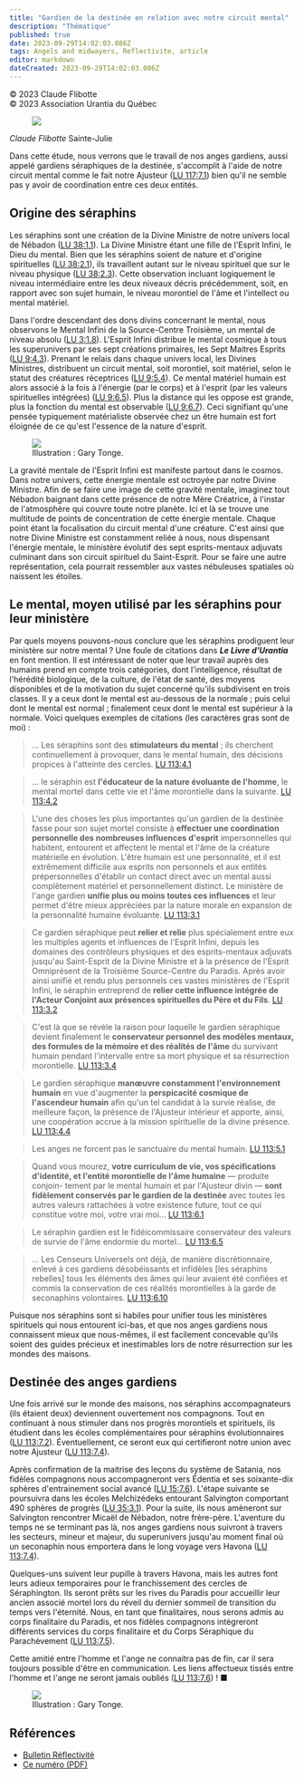 ```yaml
---
title: "Gardien de la destinée en relation avec notre circuit mental"
description: "Thématique"
published: true
date: 2023-09-29T14:02:03.086Z
tags: Angels and midwayers, Reflectivite, article
editor: markdown
dateCreated: 2023-09-29T14:02:03.086Z
---
```


<p class="v-card v-sheet theme--light grey lighten-3 px-2">© 2023 Claude Flibotte<br>© 2023 Association Urantia du Québec</p>

<figure id="Figure_1" class="image urantiapedia image-style-align-left">
<img src="/image/article/Reflectivite/Claude_Flibotte.jpg">
</figure>

_Claude Flibotte_
Sainte-Julie

Dans cette étude, nous verrons que le travail de nos anges gardiens, aussi appelé gardiens séraphiques de la destinée, s'accomplit à l'aide de notre circuit mental comme le fait notre Ajusteur ([LU 117:7.1](/fr/The_Urantia_Book/117#p7_1)) bien qu'il ne semble pas y avoir de coordination entre ces deux entités.
<br style="clear:both;"/>

## Origine des séraphins

Les séraphins sont une création de la Divine Ministre de notre univers local de Nébadon ([LU 38:1.1](/fr/The_Urantia_Book/38#p1_1)). La Divine Ministre étant une fille de l'Esprit Infini, le Dieu du mental. Bien que les séraphins soient de nature et d'origine spirituelles ([LU 38:2.1](/fr/The_Urantia_Book/38#p2_1)), ils travaillent autant sur le niveau spirituel que sur le niveau physique ([LU 38:2.3](/fr/The_Urantia_Book/38#p2_3)). Cette observation incluant logiquement le niveau intermédiaire entre les deux niveaux décris précédemment, soit, en rapport avec son sujet humain, le niveau morontiel de l'âme et l'intellect ou mental matériel.

Dans l'ordre descendant des dons divins concernant le mental, nous observons le Mental Infini de la Source-Centre Troisième, un mental de niveau absolu ([LU 3:1.8](/fr/The_Urantia_Book/3#p1_8)). L'Esprit Infini distribue le mental cosmique à tous les superunivers par ses sept créations primaires, les Sept Maitres Esprits ([LU 9:4.3](/fr/The_Urantia_Book/9#p4_3)). Prenant le relais dans chaque univers local, les Divines Ministres, distribuent un circuit mental, soit morontiel, soit matériel, selon le statut des créatures réceptrices ([LU 9:5.4](/fr/The_Urantia_Book/9#p5_4)). Ce mental matériel humain est alors associé à la fois à l'énergie (par le corps) et à l'esprit (par les valeurs spirituelles intégrées) ([LU 9:6.5](/fr/The_Urantia_Book/9#p6_5)). Plus la distance qui les oppose est grande, plus la fonction du mental est observable ([LU 9:6.7](/fr/The_Urantia_Book/9#p6_7)). Ceci signifiant qu'une pensée typiquement matérialiste observée chez un être humain est fort éloignée de ce qu'est l'essence de la nature d'esprit.

<figure id="Figure_2" class="image urantiapedia">
<img src="/image/article/Reflectivite/2023_12/010.jpg">
<figcaption>Illustration : Gary Tonge.</figcaption>
</figure>

La gravité mentale de l'Esprit Infini est manifeste partout dans le cosmos. Dans notre univers, cette énergie mentale est octroyée par notre Divine Ministre. Afin de se faire une image de cette gravité mentale, imaginez tout Nébadon baignant dans cette présence de notre Mère Créatrice, à l'instar de l'atmosphère qui couvre toute notre planète. Ici et là se trouve une multitude de points de concentration de cette énergie mentale. Chaque point étant la focalisation du circuit mental d'une créature. C'est ainsi que notre Divine Ministre est constamment reliée à nous, nous dispensant l'énergie mentale, le ministère évolutif des sept esprits-mentaux adjuvats culminant dans son circuit spirituel du Saint-Esprit. Pour se faire une autre représentation, cela pourrait ressembler aux vastes nébuleuses spatiales où naissent les étoiles.

## Le mental, moyen utilisé par les séraphins pour leur ministère

Par quels moyens pouvons-nous conclure que les séraphins prodiguent leur ministère sur notre mental ? Une foule de citations dans ***Le Livre d'Urantia*** en font mention. Il est intéressant de noter que leur travail auprès des humains prend en compte trois catégories, dont l'intelligence, résultat de l'hérédité biologique, de la culture, de l'état de santé, des moyens disponibles et de la motivation du sujet concerné qu'ils subdivisent en trois classes. Il y a ceux dont le mental est au-dessous de la normale ; puis celui dont le mental est normal ; finalement ceux dont le mental est supérieur à la normale. Voici quelques exemples de citations (les caractères gras sont de moi) :

> ... Les séraphins sont des **stimulateurs du mental** ; ils cherchent continuellement à provoquer, dans le mental humain, des décisions propices à l'atteinte des cercles. [LU 113:4.1](/fr/The_Urantia_Book/113#p4_1)

> ... le séraphin est **l'éducateur de la nature évoluante de l'homme**, le mental mortel dans cette vie et l'âme morontielle dans la suivante. [LU 113:4.2](/fr/The_Urantia_Book/113#p4_2)

> L'une des choses les plus importantes qu'un gardien de la destinée fasse pour son sujet mortel consiste à **effectuer une coordination personnelle des nombreuses influences d'esprit** impersonnelles qui habitent, entourent et affectent le mental et l'âme de la créature matérielle en évolution. L'être humain est une personnalité, et il est extrêmement difficile aux esprits non personnels et aux entités prépersonnelles d'établir un contact direct avec un mental aussi complètement matériel et personnellement distinct. Le ministère de l'ange gardien **unifie plus ou moins toutes ces influences** et leur permet d'être mieux appréciées par la nature morale en expansion de la personnalité humaine évoluante. [LU 113:3.1](/fr/The_Urantia_Book/113#p3_1)

> Ce gardien séraphique peut **relier et relie** plus spécialement entre eux les multiples agents et influences de l'Esprit Infini, depuis les domaines des contrôleurs physiques et des esprits-mentaux adjuvats jusqu'au Saint-Esprit de la Divine Ministre et à la présence de l'Esprit Omniprésent de la Troisième Source-Centre du Paradis. Après avoir ainsi unifié et rendu plus personnels ces vastes ministères de l'Esprit Infini, le séraphin entreprend de **relier cette influence intégrée de l'Acteur Conjoint aux présences spirituelles du Père et du Fils**. [LU 113:3.2](/fr/The_Urantia_Book/113#p3_2)

> C'est là que se révèle la raison pour laquelle le gardien séraphique devient finalement le **conservateur personnel des modèles mentaux, des formules de la mémoire et des réalités de l'âme** du survivant humain pendant l'intervalle entre sa mort physique et sa résurrection morontielle. [LU 113:3.4](/fr/The_Urantia_Book/113#p3_4)

> Le gardien séraphique **manœuvre constamment l'environnement humain** en vue d'augmenter la **perspicacité cosmique de l'ascendeur humain** afin qu'un tel candidat à la survie réalise, de meilleure façon, la présence de l'Ajusteur intérieur et apporte, ainsi, une coopération accrue à la mission spirituelle de la divine présence. [LU 113:4.4](/fr/The_Urantia_Book/113#p4_4)

> Les anges ne forcent pas le sanctuaire du mental humain. [LU 113:5.1](/fr/The_Urantia_Book/113#p5_1)

> Quand vous mourez, **votre curriculum de vie, vos spécifications d'identité, et l'entité morontielle de l'âme humaine** — produite conjoin- tement par le mental humain et par l'Ajusteur divin — **sont fidèlement conservés par le gardien de la destinée** avec toutes les autres valeurs rattachées à votre existence future, tout ce qui constitue votre moi, votre vrai moi... [LU 113:6.1](/fr/The_Urantia_Book/113#p6_1)

> Le séraphin gardien est le fidéicommissaire conservateur des valeurs de survie de l'âme endormie du mortel... [LU 113:6.5](/fr/The_Urantia_Book/113#p6_5)

> ... Les Censeurs Universels ont déjà, de manière discrétionnaire, enlevé à ces gardiens désobéissants et infidèles [les séraphins rebelles] tous les éléments des âmes qui leur avaient été confiées et commis la conservation de ces réalités morontielles à la garde de seconaphins volontaires. [LU 113:6.10](/fr/The_Urantia_Book/113#p6_10)

Puisque nos séraphins sont si habiles pour unifier tous les ministères spirituels qui nous entourent ici-bas, et que nos anges gardiens nous connaissent mieux que nous-mêmes, il est facilement concevable qu'ils soient des guides précieux et inestimables lors de notre résurrection sur les mondes des maisons.

## Destinée des anges gardiens

Une fois arrivé sur le monde des maisons, nos séraphins accompagnateurs (ils étaient deux) deviennent ouvertement nos compagnons. Tout en continuant à nous stimuler dans nos progrès morontiels et spirituels, ils étudient dans les écoles complémentaires pour séraphins évolutionnaires ([LU 113:7.2](/fr/The_Urantia_Book/113#p7_2)). Éventuellement, ce seront eux qui certifieront notre union avec notre Ajusteur ([LU 113:7.4](/fr/The_Urantia_Book/113#p7_4)).

Après confirmation de la maitrise des leçons du système de Satania, nos fidèles compagnons nous accompagneront vers Édentia et ses soixante-dix sphères d'entrainement social avancé ([LU 15:7.6](/fr/The_Urantia_Book/15#p7_6)). L'étape suivante se poursuivra dans les écoles Melchizédeks entourant Salvington comportant 490 sphères de progrès ([LU 35:3.1](/fr/The_Urantia_Book/35#p3_1)). Pour la suite, ils nous amèneront sur Salvington rencontrer Micaël de Nébadon, notre frère-père. L'aventure du temps ne se terminant pas là, nos anges gardiens nous suivront à travers les secteurs, mineur et majeur, du superunivers jusqu'au moment final où un seconaphin nous emportera dans le long voyage vers Havona ([LU 113:7.4](/fr/The_Urantia_Book/113#p7_4)).

Quelques-uns suivent leur pupille à travers Havona, mais les autres font leurs adieux temporaires pour le franchissement des cercles de Séraphington. Ils seront prêts sur les rives du Paradis pour accueillir leur ancien associé mortel lors du réveil du dernier sommeil de transition du temps vers l'éternité. Nous, en tant que finalitaires, nous serons admis au corps finalitaire du Paradis, et nos fidèles compagnons intègreront différents services du corps finalitaire et du Corps Séraphique du Parachèvement ([LU 113:7.5](/fr/The_Urantia_Book/113#p7_5)).

Cette amitié entre l'homme et l'ange ne connaitra pas de fin, car il sera toujours possible d'être en communication. Les liens affectueux tissés entre l'homme et l'ange ne seront jamais oubliés ([LU 113:7.6](/fr/The_Urantia_Book/113#p7_6)) ! ■

<figure id="Figure_3" class="image urantiapedia">
<img src="/image/article/Reflectivite/2023_12/021.jpg">
<figcaption>Illustration : Gary Tonge.</figcaption>
</figure>

## Références

- [Bulletin Réflectivité](https://www.urantia-quebec.ca/publications/reflectivite)
- [Ce numéro (PDF)](https://urantia-quebec.s3.ca-central-1.amazonaws.com/documents/Reflectivite/Reflectivite-decembre-2023.pdf)
